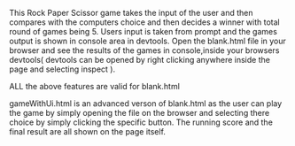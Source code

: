 This Rock Paper Scissor game takes the input of the user and then compares with the computers choice and then decides a winner with total round of games being 5.
Users input is taken from prompt and the games output is shown in console area in devtools.
Open the blank.html file in your browser and see the results of the games in console,inside your browsers devtools( devtools can be opened by right clicking anywhere inside the page and selecting inspect ).

ALL the above features are valid for blank.html

gameWithUi.html is an advanced verson of blank.html as the user can play the game by simply opening the file on the browser and selecting there choice by simply clicking the specific button. The running score and the final result are all shown on the page itself.
